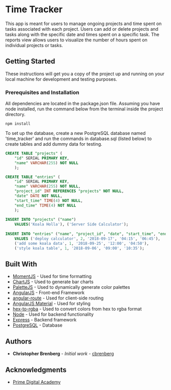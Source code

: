 # Time Tracker

This app is meant for users to manage ongoing projects and time spent on tasks associated with each project. Users can add or delete projects and tasks along with the specific date and times spent on a specific task. The reports view allows users to visualize the number of hours spent on individual projects or tasks.

## Getting Started

These instructions will get you a copy of the project up and running on your local machine for development and testing purposes.

### Prerequisites and Installation

All dependencies are located in the package.json file. Assuming you have node installed, run the command below from the terminal inside the project directory.

```
npm install
```

To set up the database, create a new PostgreSQL database named 'time_tracker' and run the commands in database.sql (listed below) to create tables and add dummy data for testing.

```SQL
CREATE TABLE "projects" (
	"id" SERIAL PRIMARY KEY,
	"name" VARCHAR(255) NOT NULL
	);

CREATE TABLE "entries" (
	"id" SERIAL PRIMARY KEY,
	"name" VARCHAR(255) NOT NULL,
	"project_id" INT REFERENCES "projects" NOT NULL,
	"date" DATE NOT NULL,
	"start_time" TIME(4) NOT NULL,
	"end_time" TIME(4) NOT NULL
	);
	
INSERT INTO "projects" ("name")
	VALUES('Koala Holla'), ('Server Side Calculator');
	
INSERT INTO "entries" ("name", "project_id", "date", "start_time", "end_time")
	VALUES ('deploy calculator', 2, '2018-09-17', '04:15', '06:45'), 
	('add some koala data', 1, '2018-09-25', '12:00', '04:50'), 
	('style koala table', 1, '2018-09-06', '09:00', '10:35');
  ```

## Built With

* [MomentJS](https://momentjs.com/) - Used for time formatting
* [ChartJS](https://maven.apache.org/) - Used to generate bar charts
* [PaletteJS](https://rometools.github.io/rome/) - Used to dynamically generate color palettes
* [AngularJS](https://angularjs.org/) - Front-end Framework
* [angular-route](https://www.npmjs.com/package/angular-route) - Used for client-side routing
* [AngularJS Material](https://material.angularjs.org/) - Used for styling
* [hex-to-rgba](https://www.npmjs.com/package/hex-to-rgba) - Used to convert colors from hex to rgba format
* [Node](https://nodejs.org/) - Used for backend functionality
* [Express](http://expressjs.com/) - Backend framework
* [PostgreSQL](https://www.postgresql.org/) - Database

## Authors

* **Christopher Brenberg** - *Initial work* - [cbrenberg](https://github.com/cbrenberg)

## Acknowledgments

* [Prime Digital Academy](https://primeacademy.io)



